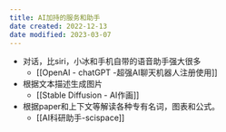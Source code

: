 ```yaml
---
title: AI加持的服务和助手
date created: 2022-12-13
date modified: 2023-03-07
---
```

- 对话，比siri，小冰和手机自带的语音助手强大很多
	- [[OpenAI - chatGPT -超强AI聊天机器人注册使用]]
- 根据文本描述生成图片
	- [[Stable Diffusion - AI作画]]
- 根据paper和上下文等解读各种专有名词，图表和公式。
	- [[AI科研助手-scispace]]
